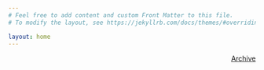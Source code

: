 ```yaml
---
# Feel free to add content and custom Front Matter to this file.
# To modify the layout, see https://jekyllrb.com/docs/themes/#overriding-theme-defaults

layout: home
---
```

 <div style="text-align:right;">
 <a href="/archive.html">Archive</a>
 </div>
